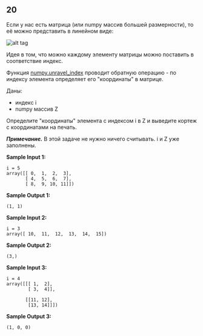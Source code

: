 ## 20

Если у нас есть матрица (или numpy массив большей размерности), то её можно представить в линейном виде:

![alt tag](https://github.com/Xelerezex/learning-space/tree/learning-space/stepik-courses/stepik-practice-python-math/5-week-2-vectors-%26-matrix/6.4-numpy-11-20/step-14/Source/1.png)

Идея в том, что можно каждому элементу матрицы можно поставить в соответствие индекс.

Функция [numpy.unravel_index](https://docs.scipy.org/doc/numpy-1.15.0/reference/generated/numpy.unravel_index.html) проводит обратную операцию - по индексу элемента определяет его "координаты" в матрице.


Даны:

-   индекс i
-   numpy массив Z

Определите "координаты" элемента с индексом i в Z и выведите кортеж с координатами на печать.

***Примечание.*** В этой задаче не нужно ничего считывать. i и Z уже заполнены.

**Sample Input 1:**

```commandline
i = 5
array([[ 0,  1,  2,  3],
       [ 4,  5,  6,  7],
       [ 8,  9, 10, 11]])
```

**Sample Output 1:**

```commandline
(1, 1)
```

**Sample Input 2:**

```commandline
i = 3
array([ 10,  11,  12,  13,  14,  15])
```

**Sample Output 2:**

```commandline
(3,)
```

**Sample Input 3:**

```commandline
i = 4
array([[[ 1,  2],
        [ 3,  4]],

       [[11, 12],
        [13, 14]]])
```

**Sample Output 3:**

```commandline
(1, 0, 0)
```

